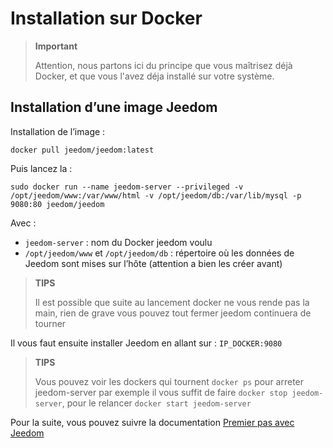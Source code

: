 # Installation sur Docker

> **Important**
>
> Attention, nous partons ici du principe que vous maîtrisez déjà Docker, et que vous l'avez déja installé sur votre système.


## Installation d’une image Jeedom

Installation de l’image :

``docker pull jeedom/jeedom:latest``

Puis lancez la :

``sudo docker run --name jeedom-server --privileged -v /opt/jeedom/www:/var/www/html -v /opt/jeedom/db:/var/lib/mysql -p 9080:80 jeedom/jeedom``

Avec :

-   ``jeedom-server`` : nom du Docker jeedom voulu
-   ``/opt/jeedom/www`` et ``/opt/jeedom/db`` : répertoire où les données de Jeedom sont mises sur l’hôte (attention a bien les créer avant)

> **TIPS**
>
> Il est possible que suite au lancement docker ne vous rende pas la main, rien de grave vous pouvez tout fermer jeedom continuera de tourner

Il vous faut ensuite installer Jeedom en allant sur : ``IP_DOCKER:9080``

> **TIPS**
>
> Vous pouvez voir les dockers qui tournent ``docker ps`` pour arreter jeedom-server par exemple il vous suffit de faire ``docker stop jeedom-server``, pour le relancer ``docker start jeedom-server``

Pour la suite, vous pouvez suivre la documentation [Premier pas avec Jeedom](https://doc.jeedom.com/fr_FR/premiers-pas/index)
